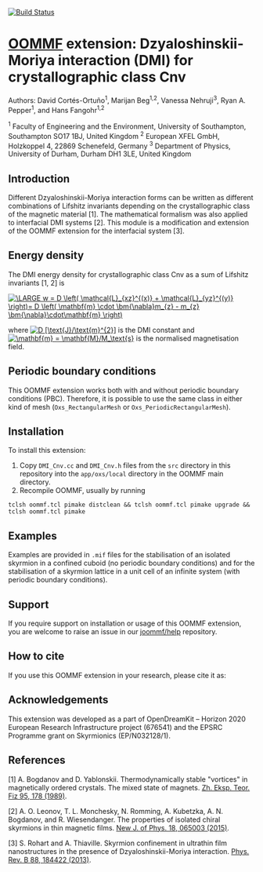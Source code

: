 [![Build Status](https://travis-ci.org/joommf/oommf-extension-dmi-cnv.svg?branch=master)](https://travis-ci.org/joommf/oommf-extension-dmi-cnv)

# [OOMMF](https://math.nist.gov/oommf/) extension: Dzyaloshinskii-Moriya interaction (DMI) for crystallographic class Cnv

Authors: David Cortés-Ortuño<sup>1</sup>, Marijan Beg<sup>1,2</sup>, Vanessa Nehruji<sup>3</sup>, Ryan A. Pepper<sup>1</sup>, and Hans Fangohr<sup>1,2</sup>

<sup>1</sup> Faculty of Engineering and the Environment, University of Southampton, Southampton SO17 1BJ, United Kingdom
<sup>2</sup> European XFEL GmbH, Holzkoppel 4, 22869 Schenefeld, Germany
<sup>3</sup> Department of Physics, University of Durham, Durham DH1 3LE, United Kingdom

## Introduction

Different Dzyaloshinskii-Moriya interaction forms can be written as different combinations of Lifshitz invariants depending on the crystallographic class of the magnetic material [1]. The mathematical formalism was also applied to interfacial DMI systems [2]. This module is a modification and extension of the OOMMF extension for the interfacial system [3].

## Energy density

The DMI energy density for crystallographic class Cnv as a sum of Lifshitz invariants [1, 2] is

<a href="https://www.codecogs.com/eqnedit.php?latex=\LARGE&space;w&space;=&space;D&space;\left(&space;\mathcal{L}_{xz}^{(x)}&space;&plus;&space;\mathcal{L}_{yz}^{(y)}&space;\right)=&space;D&space;\left(&space;\mathbf{m}&space;\cdot&space;\bm{\nabla}m_{z}&space;-&space;m_{z}&space;\bm{\nabla}\cdot\mathbf{m}&space;\right)" target="_blank"><img src="https://latex.codecogs.com/gif.latex?\LARGE&space;w&space;=&space;D&space;\left(&space;\mathcal{L}_{xz}^{(x)}&space;&plus;&space;\mathcal{L}_{yz}^{(y)}&space;\right)=&space;D&space;\left(&space;\mathbf{m}&space;\cdot&space;\bm{\nabla}m_{z}&space;-&space;m_{z}&space;\bm{\nabla}\cdot\mathbf{m}&space;\right)" title="\LARGE w = D \left( \mathcal{L}_{xz}^{(x)} + \mathcal{L}_{yz}^{(y)} \right)= D \left( \mathbf{m} \cdot \bm{\nabla}m_{z} - m_{z} \bm{\nabla}\cdot\mathbf{m} \right)" /></a>

where <a href="https://www.codecogs.com/eqnedit.php?latex=D&space;[\text{J}/\text{m}^{2}]" target="_blank"><img src="https://latex.codecogs.com/gif.latex?D&space;[\text{J}/\text{m}^{2}]" title="D [\text{J}/\text{m}^{2}]" /></a> is the DMI constant and <a href="https://www.codecogs.com/eqnedit.php?latex=\mathbf{m}&space;=&space;\mathbf{M}/M_\text{s}" target="_blank"><img src="https://latex.codecogs.com/gif.latex?\mathbf{m}&space;=&space;\mathbf{M}/M_\text{s}" title="\mathbf{m} = \mathbf{M}/M_\text{s}" /></a> is the normalised magnetisation field.

## Periodic boundary conditions

This OOMMF extension works both with and without periodic boundary conditions (PBC). Therefore, it is possible to use the same class in either kind of mesh (`Oxs_RectangularMesh` or `Oxs_PeriodicRectangularMesh`).

## Installation

To install this extension:
1. Copy `DMI_Cnv.cc` and `DMI_Cnv.h` files from the `src` directory in this repository into the `app/oxs/local` directory in the OOMMF main directory.
2. Recompile OOMMF, usually by running
```
tclsh oommf.tcl pimake distclean && tclsh oommf.tcl pimake upgrade && tclsh oommf.tcl pimake
```

## Examples

Examples are provided in `.mif` files for the stabilisation of an isolated skyrmion in a confined cuboid (no periodic boundary conditions) and for the stabilisation of a skyrmion lattice in a unit cell of an infinite system (with periodic boundary conditions).

## Support

If you require support on installation or usage of this OOMMF extension, you are welcome to raise an issue in our [joommf/help](https://github.com/joommf/help) repository.

## How to cite

If you use this OOMMF extension in your research, please cite it as:

## Acknowledgements

This extension was developed as a part of OpenDreamKit – Horizon 2020 European Research Infrastructure project (676541) and the EPSRC Programme grant on Skyrmionics (EP/N032128/1).

## References

[1] A. Bogdanov and D. Yablonskii. Thermodynamically stable "vortices" in magnetically ordered crystals. The mixed state of magnets. [Zh. Eksp. Teor. Fiz 95, 178 (1989)](http://www.jetp.ac.ru/cgi-bin/e/index/e/68/1/p101?a=list).

[2] A. O. Leonov, T. L. Monchesky, N. Romming, A. Kubetzka, A. N. Bogdanov, and R. Wiesendanger. The properties of isolated chiral skyrmions in thin magnetic films. [New J. of Phys. 18, 065003 (2015)](http://iopscience.iop.org/article/10.1088/1367-2630/18/6/065003/meta).

[3] S. Rohart and A. Thiaville. Skyrmion confinement in ultrathin film nanostructures in the presence of Dzyaloshinskii-Moriya interaction. [Phys. Rev. B 88, 184422 (2013)](http://journals.aps.org/prb/abstract/10.1103/PhysRevB.88.184422).
